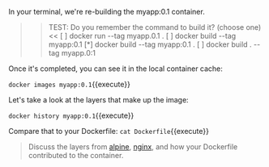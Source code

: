 In your terminal, we're re-building the myapp:0.1 container. 

>> TEST: Do you remember the command to build it? (choose one)<<
[ ] docker run --tag myapp.0.1 .
[ ] docker build --tag myapp:0.1
[*] docker build --tag myapp:0.1 .
[ ] docker build . --tag myapp.0:1

Once it's completed, you can see it in the local container cache:

`docker images myapp:0.1`{{execute}}

Let's take a look at the layers that make up the image:

`docker history myapp:0.1`{{execute}}

Compare that to your Dockerfile: `cat Dockerfile`{{execute}}

> Discuss the layers from [alpine](https://github.com/alpinelinux/docker-alpine/blob/90788e211ec6d5df183d79d6cb02e068b258d198/x86_64/Dockerfile), [nginx](https://github.com/nginxinc/docker-nginx/blob/2ef3fa66f2a434cd5e44e35a02f4ac502cf50808/mainline/alpine/Dockerfile), and how your Dockerfile contributed to the container.
